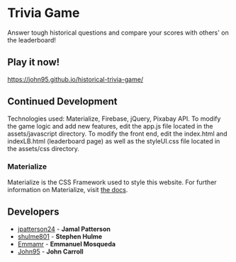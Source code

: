 # Trivia Game
Answer tough historical questions and compare your scores with others' on the leaderboard!

## Play it now!
https://john95.github.io/historical-trivia-game/

## Continued Development
Technologies used: Materialize, Firebase, jQuery, Pixabay API. To modify the game logic and add new features, edit the app.js file located in the assets/javascript directory. To modify the front end, edit the index.html and indexLB.html (leaderboard page) as well as the styleUI.css file located in the assets/css directory.

### Materialize
Materialize is the CSS Framework used to style this website. For further information on Materialize, visit [the docs](http://materializecss.com/).



## Developers
* [jpatterson24](https://github.com/jpatterson24) -
**Jamal Patterson**
* [shulme801](https://github.com/shulme801) -
**Stephen Hulme**
* [Emmamr](https://github.com/Emmamr) -
**Emmanuel Mosqueda**
* [John95](https://github.com/John95) -
**John Carroll**
